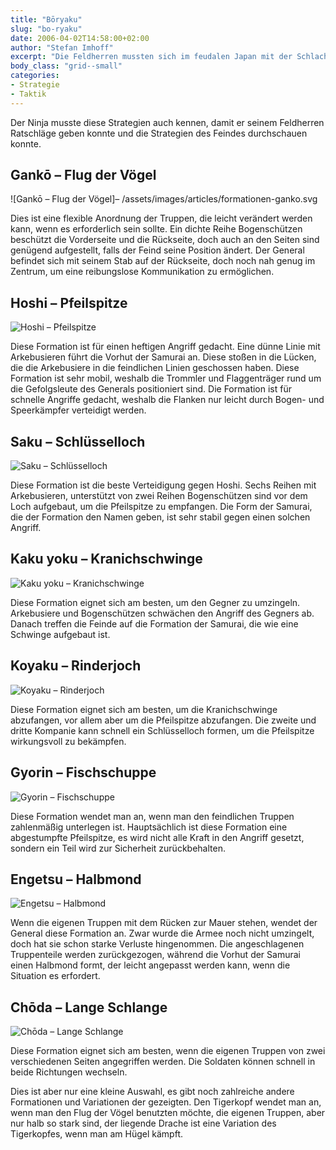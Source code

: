 ```yaml
---
title: "Bōryaku"
slug: "bo-ryaku"
date: 2006-04-02T14:58:00+02:00
author: "Stefan Imhoff"
excerpt: "Die Feldherren mussten sich im feudalen Japan mit der Schlachtstrategie und Schlachtformationen auskennen. Dazu gehörten auch Befehle, Trommel- und Flaggensignale. Außerdem kannte sich jeder Feldherr bestens mit den Lehren von Sun Tzu aus."
body_class: "grid--small"
categories:
- Strategie
- Taktik
---
```


Der Ninja musste diese Strategien auch kennen, damit er seinem Feldherren Ratschläge geben konnte und die Strategien des Feindes durchschauen konnte.

## Gankō – Flug der Vögel

![Gankō – Flug der Vögel]– /assets/images/articles/formationen-ganko.svg

Dies ist eine flexible Anordnung der Truppen, die leicht verändert werden kann, wenn es erforderlich sein sollte. Ein dichte Reihe Bogenschützen beschützt die Vorderseite und die Rückseite, doch auch an den Seiten sind genügend aufgestellt, falls der Feind seine Position ändert. Der General befindet sich mit seinem Stab auf der Rückseite, doch noch nah genug im Zentrum, um eine reibungslose Kommunikation zu ermöglichen.


## Hoshi – Pfeilspitze

![Hoshi – Pfeilspitze](/assets/images/articles/formationen-hoshi.svg)

Diese Formation ist für einen heftigen Angriff gedacht. Eine dünne Linie mit Arkebusieren führt die Vorhut der Samurai an. Diese stoßen in die Lücken, die die Arkebusiere in die feindlichen Linien geschossen haben. Diese Formation ist sehr mobil, weshalb die Trommler und Flaggenträger rund um die Gefolgsleute des Generals positioniert sind. Die Formation ist für schnelle Angriffe gedacht, weshalb die Flanken nur leicht durch Bogen- und Speerkämpfer verteidigt werden.


## Saku – Schlüsselloch

![Saku – Schlüsselloch](/assets/images/articles/formationen-saku.svg)

Diese Formation ist die beste Verteidigung gegen Hoshi. Sechs Reihen mit Arkebusieren, unterstützt von zwei Reihen Bogenschützen sind vor dem Loch aufgebaut, um die Pfeilspitze zu empfangen. Die Form der Samurai, die der Formation den Namen geben, ist sehr stabil gegen einen solchen Angriff.


## Kaku yoku – Kranichschwinge

![Kaku yoku – Kranichschwinge](/assets/images/articles/formationen-kakuyoku.svg)

Diese Formation eignet sich am besten, um den Gegner zu umzingeln. Arkebusiere und Bogenschützen schwächen den Angriff des Gegners ab. Danach treffen die Feinde auf die Formation der Samurai, die wie eine Schwinge aufgebaut ist.


## Koyaku – Rinderjoch

![Koyaku – Rinderjoch](/assets/images/articles/formationen-koyaku.svg)

Diese Formation eignet sich am besten, um die Kranichschwinge abzufangen, vor allem aber um die Pfeilspitze abzufangen. Die zweite und dritte Kompanie kann schnell ein Schlüsselloch formen, um die Pfeilspitze wirkungsvoll zu bekämpfen.


## Gyorin – Fischschuppe

![Gyorin – Fischschuppe](/assets/images/articles/formationen-gyorin.svg)

Diese Formation wendet man an, wenn man den feindlichen Truppen zahlenmäßig unterlegen ist. Hauptsächlich ist diese Formation eine abgestumpfte Pfeilspitze, es wird nicht alle Kraft in den Angriff gesetzt, sondern ein Teil wird zur Sicherheit zurückbehalten.


## Engetsu – Halbmond

![Engetsu – Halbmond](/assets/images/articles/formationen-engetsu.svg)

Wenn die eigenen Truppen mit dem Rücken zur Mauer stehen, wendet der General diese Formation an. Zwar wurde die Armee noch nicht umzingelt, doch hat sie schon starke Verluste hingenommen. Die angeschlagenen Truppenteile werden zurückgezogen, während die Vorhut der Samurai einen Halbmond formt, der leicht angepasst werden kann, wenn die Situation es erfordert.


## Chōda – Lange Schlange

![Chōda – Lange Schlange](/assets/images/articles/formationen-choda.svg)

Diese Formation eignet sich am besten, wenn die eigenen Truppen von zwei verschiedenen Seiten angegriffen werden. Die Soldaten können schnell in beide Richtungen wechseln.

Dies ist aber nur eine kleine Auswahl, es gibt noch zahlreiche andere Formationen und Variationen der gezeigten. Den Tigerkopf wendet man an, wenn man den Flug der Vögel benutzten möchte, die eigenen Truppen, aber nur halb so stark sind, der liegende Drache ist eine Variation des Tigerkopfes, wenn man am Hügel kämpft.
